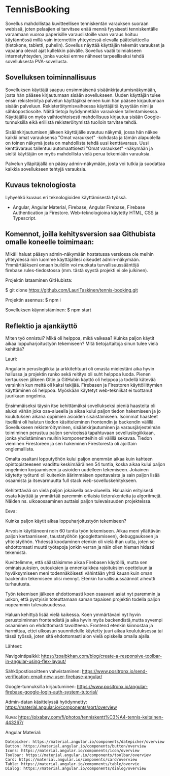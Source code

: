 # TennisBooking

Sovellus mahdollistaa kuvitteellisen tenniskentän varauksen suoraan webissä, joten pelaajien ei tarvitsee enää mennä fyysisesti tenniskentälle varaamaan vuoroa paperisille varauslistoille vaan varaus hoituu käytännössä millä vain internettiin yhteydessä olevalla päätelaitteella (tietokone, tabletti, puhelin).
Sovellus näyttää käyttäjän tekemät varaukset ja vapaana olevat ajat kullekkin päivälle. Sovellus vaatii toimiakseen internetyhteyden, jonka vuoksi emme nähneet tarpeelliseksi tehdä sovelluksesta PVA-sovellusta.

## Sovelluksen toiminnallisuus

Sovelluksen käyttäjä saapuu ensimmäisenä sisäänkirjautumisnäkymään, josta hän pääsee kirjautumaan sisään sovellukseen. Uuden käyttäjän tulee ensin rekisteröityä palvelun käyttäjäksi ennen kuin hän pääsee kirjautumaan sisään palveluun. Rekisteröitymisvaiheessa käyttäjältä kysytään nimi ja sähköpostiosoite. Näitä tietoja hyödynnetään varauksien tallentamisessa. Käyttäjällä on myös vaihtoehtoisesti mahdollisuus kirjautua sisään Google-tunnuksilla eikä erillistä rekisteröitymistä tuolloin tarvitse tehdä.

Sisäänkirjautumisen jälkeen käyttäjälle avautuu näkymä, jossa hän näkee kaikki omat varauksensa "Omat varaukset" -kohdasta ja tämän alapuolella on toinen näkymä josta on mahdollista tehdä uusi kenttävaraus. Uusi kenttävaraus tallentuu automaattisesti "Omat varaukset" -näkymään ja sieltä käyttäjän on myös mahdollista vielä perua tekemiään varauksia.

Palvelun ylläpitäjällä on pääsy admin-näkymään, josta voi tutkia ja suodattaa kaikkia sovellukseen tehtyjä varauksia. 

## Kuvaus teknologiosta

Lyhyehkö kuvaus eri teknologioiden käyttämisestä työssä.

- Angular, Angular Material, Firebase, Angular Firebase, Firebase Authentication ja Firestore. Web-teknologioina käytetty HTML, CSS ja Typescript.

## Komennot, joilla kehitysversion saa Githubista omalle koneelle toimimaan:

Mikäli haluat pääsyn admin-näkymään hostatussa versiossa ole meihin yhteydessä niin luomme käyttäjällesi oikeudet admin-näkymään.
Ymmärtääkseni omaan buildiin voi muokata turvallisuussääntöjä firebase.rules-tiedostossa (mm. tästä syystä projekti ei ole julkinen).

Projektin lataaminen GitHubista:

$ git clone https://github.com/LauriTaskinen/tennis-booking.git

Projektin asennus:
$ npm i

Sovelluksen käynnistäminen:
$ npm start

## Reflektio ja ajankäyttö

Miten työ onnistui? Mikä oli helppoa, mikä vaikeaa?
Kuinka paljon käytit aikaa loppuharjoitustyön tekemiseen?
Mitä tietoja/taitoja sinun tulee vielä kehittää?

Lauri:

Angularin peruslogiikka ja arkkitehtuuri oli omasta mielestäni aika hyvin hallussa ja projektin runko sekä reititys oli suht helppoa luoda. Pienen kertauksen jälkeen Gitin ja GitHubin käyttö oli helppoa ja todellä kätevää varsinkin kun meitä oli kaksi tekijää. Firebasen ja Firestoren käyttöliittymien käyttäminen oli helppoa. Myöskään käytetyt web-tekniikat ei tuottanut juurikaan ongelmia.

Ensimmäiseksi täysin itse kehittämäksi sovellukseksi pieniä haasteita oli aluksi vähän joka osa-alueella ja aikaa kului paljon tiedon hakemiseen ja jo koulutuksen aikana oppimien asioiden sisäistämiseen. Isoimmat haasteet itselläni oli halutun tiedon käsitteleminen frontendin ja backendin välillä. Sovellukseen rekisteröityminen, sisäänkirjautuminen ja varausjärjestelmän toimiminen perustuu paljon serviceissä tapahtuvaan sovelluslogiikkaan, jonka yhdistäminen muihin komponentteihin oli välillä sekavaa. Tiedon vieminen Firestoreen ja sen hakeminen Firestoresta oli ajoittain onglemallista.

Omalta osaltani lopputyöhön kului paljon enemmän aikaa kuin kahteen opintopisteeseen vaadittu keskimääräinen 54 tuntia, koska aikaa kului paljon ongelmien korjaamiseen ja asioiden uudelleen tekemiseen. Jokainen käytetty työtunti oli kuitenkin äärimmäisen opettavaista ja sain paljon lisää osaamista ja itsevarmuutta full stack web-sovelluskehitykseen.

Kehitettävää on vielä paljon jokaisella osa-alueella. Haluaisin erityisesti osata käyttää ja ymmärtää paremmin erilaisia tietorakenteita ja algoritmejä. Näiden ns. ulkoaosaaminen auttaisi paljon tulevaisuuden projekteissa.

Eeva:

Kuinka paljon käytit aikaa loppuharjoitustyön tekemiseen?

Arvoisin käyttäneeni noin 60 tuntia työn tekemiseen. Aikaa meni yllättävän paljon kertaamiseen, taustatyöhön (googlettamiseen), debuggaukseen ja yhteistyöhön. Yhdessä koodaminen etenkin oli vielä ihan uutta, joten se ehdottomasti muutti työtapoja jonkin verran ja näin ollen hieman hidasti tekemistä. 

Kuvittelimme, että säästäisimme aikaa Firebasen käytöllä, mutta sen ominaisuuksien, outouksien ja ennenkaikkea rajoituksien opetteluun ja hyväksymiseen meni todennäköisesti vähintään yhtä kauan kuin oman backendin tekemiseen olisi mennyt. Etenkin turvallisuussäännöt aiheutti turhautusta.

Työn tekemisen jälkeen ehdottomasti koen osaavani asiat nyt paremmin ja uskon, että pystyisin toteuttamaan saman tapaisen projektin todella paljon nopeammin tulevaisuudessa. 

Haluan kehittyä lisää vielä kaikessa. Koen ymmärtäväni nyt hyvin perustoiminnan frontendistä ja aika hyvin myös backendistä,mutta syvempi osaaminen on ehdottomasti tavoitteena. Frontend etenkin kiinnostaa ja harmittaa, ettei ulkoasun suunnitelulle käytetty juuri aikaa koulutuksessa tai tässä työssä, joten sitä ehdottomasti aion vielä opiskella omalla ajalla. 


Lähteet:

Navigointipalkki:
https://zoaibkhan.com/blog/create-a-responsive-toolbar-in-angular-using-flex-layout/

Sähköpostiosoitteen vahvistaminen:
https://www.positronx.io/send-verification-email-new-user-firebase-angular/

Google-tunnuksilla kirjautuminen:
https://www.positronx.io/angular-firebase-google-login-auth-system-tutorial/

Admin-datan käsittelyssä hyödynnetty:
https://material.angular.io/components/sort/overview

Kuva:
https://pixabay.com/fi/photos/tenniskentt%C3%A4-tennis-keltainen-443267/

Angular Material:

    Datepicker: https://material.angular.io/components/datepicker/overview
    Button: https://material.angular.io/components/button/overview
    Icons: https://material.angular.io/components/icon/overview
    Toolbar: https://material.angular.io/components/toolbar/overview
    Card: https://material.angular.io/components/card/overview
    Table: https://material.angular.io/components/table/overvie
    Dialog: https://material.angular.io/components/dialog/overview
